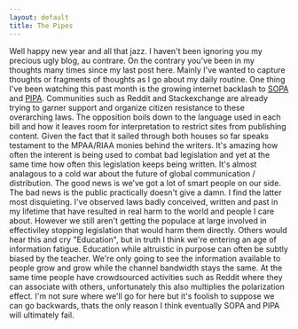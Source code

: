 ```yaml
---
layout: default
title: The Pipes
---
```



Well happy new year and all that jazz. I haven't been ignoring you my precious ugly blog, au contrare. On the contrary
you've been in my thoughts many times since my last post here. Mainly I've wanted to capture thoughts or fragments of
thoughts as I go about my daily routine. One thing I've been watching this past month is the growing internet backlash
to [SOPA](http://en.wikipedia.org/wiki/SOPA) and [PIPA](http://en.wikipedia.org/wiki/PROTECT_IP_Act). 
Communities such as Reddit and Stackexchange are already trying to garner support and organize citizen resistance to these overarching laws. 
The opposition boils down to the language used in each bill and how it leaves room for interpretation to restrict sites from publishing content. 
Given the fact that it sailed through both houses so far speaks testament to the MPAA/RIAA monies behind the writers.
It's amazing how often the interent is being used to combat bad legislation and yet at the same time how often this legislation keeps being written. 
It's almost analagous to a cold war about the future of global communication / distribution. The good news is we've got a lot of smart people on our side. 
The bad news is the public practically doesn't give a damn. I find the latter most disquieting. I've observed laws badly conceived, written and past in my lifetime that 
have resulted in real harm to the world and people I care about. However we still aren't getting the populace at large involved in effectiviley stopping legislation that would harm them directly. Others would hear this and cry "Education", but in truth I think we're entering an age of information fatigue.
Education while altruistic in purpose can often be subtly biased by the teacher. We're only going to see the information available to people grow and grow while the channel bandwidth stays the same. 
At the same time people have crowdsourced activities such as Reddit where they can associate with others, unfortunately this also multiplies the polarization effect. I'm not sure where we'll go for here but it's foolish to suppose we can go backwards, thats the only reason I think eventually SOPA and PIPA will ultimately fail.  

